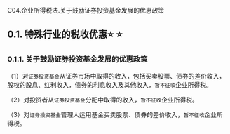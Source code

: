 C04.企业所得税法.关于鼓励证券投资基金发展的优惠政策

## 0.1. 特殊行业的税收优惠:star: :star: 

### 0.1.1. 关于鼓励证券投资基金发展的优惠政策

（1）对`证券投资基金`从证券市场中取得的收入，包括买卖股票、债券的差价收入，股权的股息、红利收入，债券的利息收入及其他收入，`暂不征收`企业所得税。

（2）对投资者从`证券投资基金`分配中取得的收入，`暂不征收`企业所得税。

（3）对`证券投资基金`管理人运用基金买卖股票、债券的差价收入，`暂不征收`企业所得税。
